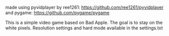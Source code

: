 made using pyvidplayer by ree1261: https://github.com/ree1261/pyvidplayer
and pygame: https://github.com/pygame/pygame

This is a simple video game based on Bad Apple. The goal is to stay on the white pixels. Resolution settings and hard mode available in the settings.txt

